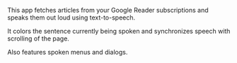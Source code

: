 This app fetches articles from your Google Reader subscriptions
and speaks them out loud using text-to-speech.

It colors the sentence currently being spoken and synchronizes speech
with scrolling of the page.

Also features spoken menus and dialogs.